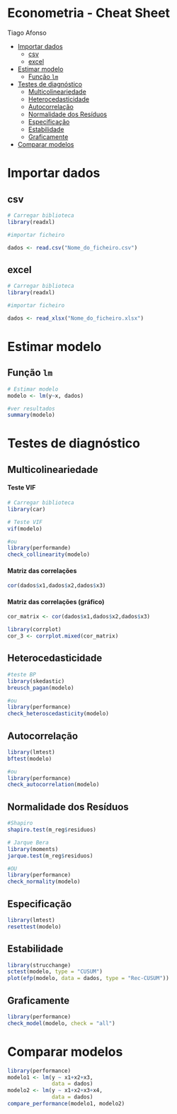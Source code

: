# Econometria - Cheat Sheet
Tiago Afonso

-   [Importar dados](#importar-dados)
    -   [csv](#csv)
    -   [excel](#excel)
-   [Estimar modelo](#estimar-modelo)
    -   [Função `lm`](#função-lm)
-   [Testes de diagnóstico](#testes-de-diagnóstico)
    -   [Multicolineariedade](#multicolineariedade)
    -   [Heterocedasticidade](#heterocedasticidade)
    -   [Autocorrelação](#autocorrelação)
    -   [Normalidade dos Resíduos](#normalidade-dos-resíduos)
    -   [Especificação](#especificação)
    -   [Estabilidade](#estabilidade)
    -   [Graficamente](#graficamente)
-   [Comparar modelos](#comparar-modelos)

# Importar dados

## csv

``` r
# Carregar biblioteca
library(readxl)

#importar ficheiro

dados <- read.csv("Nome_do_ficheiro.csv")
```

## excel

``` r
# Carregar biblioteca
library(readxl)

#importar ficheiro

dados <- read_xlsx("Nome_do_ficheiro.xlsx")
```

# Estimar modelo

## Função `lm`

``` r
# Estimar modelo
modelo <- lm(y~x, dados)

#ver resultados
summary(modelo)
```

# Testes de diagnóstico

## Multicolineariedade

#### Teste VIF

``` r
# Carregar biblioteca
library(car)

# Teste VIF
vif(modelo)

#ou
library(performande)
check_collinearity(modelo)
```

#### Matriz das correlações

``` r
cor(dados$x1,dados$x2,dados$x3)
```

#### Matriz das correlações (gráfico)

``` r
cor_matrix <- cor(dados$x1,dados$x2,dados$x3)

library(corrplot)
cor_3 <- corrplot.mixed(cor_matrix)
```

## Heterocedasticidade

``` r
#teste BP
library(skedastic)
breusch_pagan(modelo)

#ou
library(performance)
check_heteroscedasticity(modelo)
```

## Autocorrelação

``` r
library(lmtest)
bftest(modelo)

#ou
library(performance)
check_autocorrelation(modelo)
```

## Normalidade dos Resíduos

``` r
#Shapiro
shapiro.test(m_reg$residuos)

# Jarque Bera
library(moments)
jarque.test(m_reg$residuos)

#OU
library(performance)
check_normality(modelo)
```

## Especificação

``` r
library(lmtest)
resettest(modelo)
```

## Estabilidade

``` r
library(strucchange)
sctest(modelo, type = "CUSUM")
plot(efp(modelo, data = dados, type = "Rec-CUSUM"))
```

## Graficamente

``` r
library(performance)
check_model(modelo, check = "all")
```

# Comparar modelos

``` r
library(performance)
modelo1 <- lm(y ~ x1+x2+x3, 
              data = dados)
modelo2 <- lm(y ~ x1+x2+x3+x4, 
              data = dados)
compare_performance(modelo1, modelo2)
```

